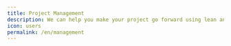 ```yaml
---
title: Project Management  
description: We can help you make your project go forward using lean and agile management approaches. Also, we're bi-lingual, we talk both "product" and "tech".
icon: users
permalink: /en/management
---
```

